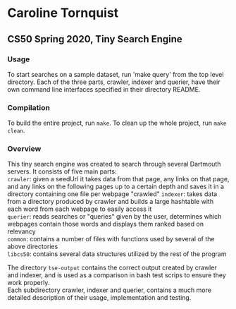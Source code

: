 # Caroline Tornquist
## CS50 Spring 2020, Tiny Search Engine

### Usage
To start searches on a sample dataset, run 'make query' from the top level directory. Each of the three parts, crawler, indexer and querier, have their own command line interfaces specified in their directory README. 

### Compilation
To build the entire project, run `make`.
To clean up the whole project, run `make clean`.

### Overview
This tiny search engine was created to search through several Dartmouth servers. It consists of five main parts:  
```crawler```: given a seedUrl it takes data from that page, any links on that page, and any links on the following pages up to a certain depth and saves it in a directory containing one file per webpage "crawled"
```indexer```: takes data from a directory produced by crawler and builds a large hashtable with each word from each webpage to easily access it  
```querier```: reads searches or "queries" given by the user, determines which webpages contain those words and displays them ranked based on relevancy  
```common```: contains a number of files with functions used by several of the above directories  
```libcs50```: contains several data structures utilized by the rest of the program  

The directory ```tse-output``` contains the correct output created by crawler and indexer, and is used as a comparison in bash test scrips to ensure they work properly.   
Each subdirectory crawler, indexer and querier, contains a much more detailed description of their usage, implementation and testing. 
